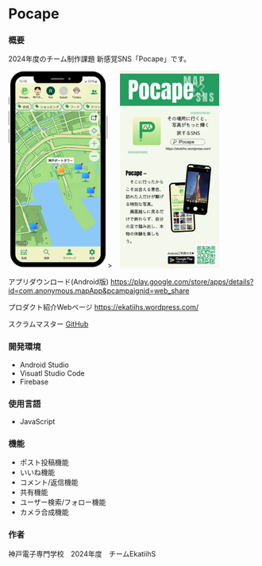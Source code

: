 # Pocape

### 概要
2024年度のチーム制作課題
新感覚SNS「Pocape」です。

<img width="200" alt="アプリ画像" src="https://github.com/KAZ02/Portfolio/blob/main/Team%20Works/4thGrade_Pocape/images/AppImage.jpeg">>&nbsp;&nbsp;&nbsp;
<img width="200" alt="アプリ概要" src="https://github.com/KAZ02/Portfolio/blob/main/Team%20Works/4thGrade_Pocape/images/AboutApp.jpeg">


アプリダウンロード(Android版)
https://play.google.com/store/apps/details?id=com.anonymous.mapApp&pcampaignid=web_share

プロダクト紹介Webページ
<https://ekatiihs.wordpress.com/>

スクラムマスター [GitHub](https://github.com/KAZ02)

### 開発環境
- Android Studio
- Visuatl Studio Code
- Firebase

### 使用言語
- JavaScript

### 機能
- ポスト投稿機能
- いいね機能
- コメント/返信機能
- 共有機能
- ユーザー検索/フォロー機能
- カメラ合成機能

### 作者
神戸電子専門学校　2024年度　チームEkatiihS
